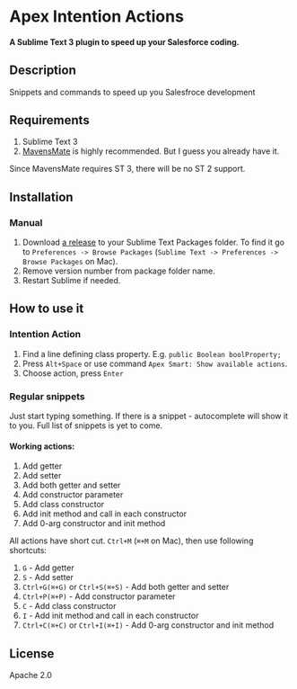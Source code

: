 # Apex Intention Actions
#### A Sublime Text 3 plugin to speed up your Salesforce coding.

## Description
Snippets and commands to speed up you Salesfroce development

## Requirements
1. Sublime Text 3
2. [MavensMate](http://mavensmate.com/ "MavensMate") is highly recommended. But I guess you already have it.

Since MavensMate requires ST 3, there will be no ST 2 support.

## Installation
### Manual

1. Download [a release](https://github.com/nchursin/ApexSmartSnippets/releases "Releases page") to your Sublime Text Packages folder. To find it go to `Preferences -> Browse Packages` (`Sublime Text -> Preferences -> Browse Packages` on Mac).
2. Remove version number from package folder name.
3. Restart Sublime if needed.

## How to use it

### Intention Action
1. Find a line defining class property. E.g.
```public Boolean boolProperty;```
2. Press `Alt+Space` or use command `Apex Smart: Show available actions`.
3. Choose action, press `Enter`

### Regular snippets
Just start typing something. If there is a snippet - autocomplete will show it to you. Full list of snippets is yet to come.

#### Working actions:

1. Add getter
2. Add setter
3. Add both getter and setter
4. Add constructor parameter
5. Add class constructor
6. Add init method and call in each constructor
7. Add 0-arg constructor and init method

All actions have short cut. `Ctrl+M` (`⌘+M` on Mac), then use following shortcuts:
1. `G` - Add getter
2. `S` - Add setter
3. `Ctrl+G(⌘+G)` or `Ctrl+S(⌘+S)` - Add both getter and setter
4. `Ctrl+P(⌘+P)` - Add constructor parameter
5. `C` - Add class constructor
6. `I` - Add init method and call in each constructor
7. `Ctrl+C(⌘+C)` or `Ctrl+I(⌘+I)` - Add 0-arg constructor and init method

## License

Apache 2.0
